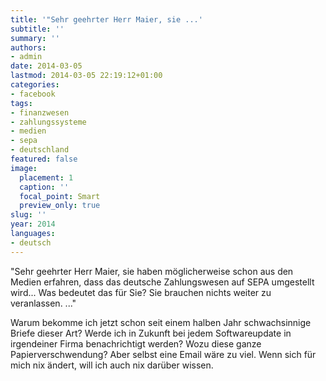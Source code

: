 ```yaml
---
title: '"Sehr geehrter Herr Maier, sie ...'
subtitle: ''
summary: ''
authors:
- admin
date: 2014-03-05
lastmod: 2014-03-05 22:19:12+01:00
categories:
- facebook
tags:
- finanzwesen
- zahlungssysteme
- medien
- sepa
- deutschland
featured: false
image:
  placement: 1
  caption: ''
  focal_point: Smart
  preview_only: true
slug: ''
year: 2014
languages:
- deutsch
---
```


"Sehr geehrter Herr Maier,
sie haben möglicherweise schon aus den Medien erfahren, dass das deutsche Zahlungswesen auf SEPA umgestellt wird...
Was bedeutet das für Sie?
Sie brauchen nichts weiter zu veranlassen. ..."

Warum bekomme ich jetzt schon seit einem halben Jahr schwachsinnige Briefe dieser Art? Werde ich in Zukunft bei jedem Softwareupdate in irgendeiner Firma benachrichtigt werden? Wozu diese ganze Papierverschwendung? Aber selbst eine Email wäre zu viel. Wenn sich für mich nix ändert, will ich auch nix darüber wissen.